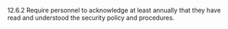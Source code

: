 12.6.2 Require personnel to acknowledge at 
least annually that they have read and 
understood the security policy and 
procedures. 


